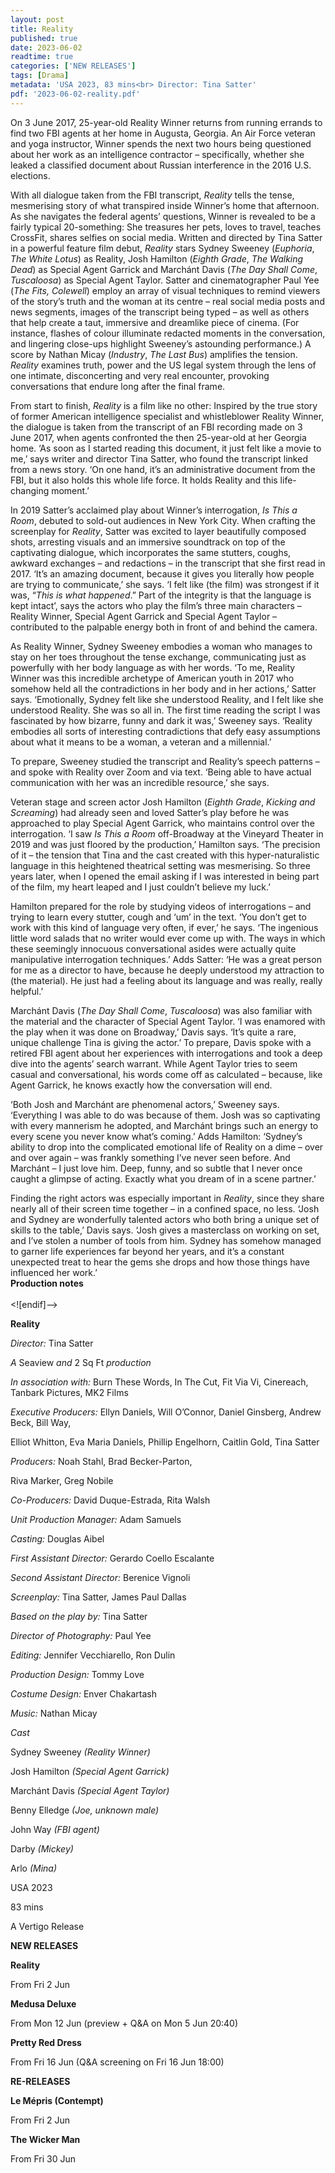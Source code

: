 ```yaml
---
layout: post
title: Reality
published: true
date: 2023-06-02
readtime: true
categories: ['NEW RELEASES']
tags: [Drama]
metadata: 'USA 2023, 83 mins<br> Director: Tina Satter'
pdf: '2023-06-02-reality.pdf'
---
```


On 3 June 2017, 25-year-old Reality Winner returns from running errands to find two FBI agents at her home in Augusta, Georgia. An Air Force veteran and yoga instructor, Winner spends the next two hours being questioned about her work as an intelligence contractor – specifically, whether she leaked a classified document about Russian interference in the 2016 U.S. elections.

With all dialogue taken from the FBI transcript, _Reality_ tells the tense, mesmerising story of what transpired inside Winner’s home that afternoon. As she navigates the federal agents’ questions, Winner is revealed to be a fairly typical 20-something: She treasures her pets, loves to travel, teaches CrossFit, shares selfies on social media. Written and directed by Tina Satter in a powerful feature film debut, _Reality_ stars Sydney Sweeney (_Euphoria_, _The White Lotus_) as Reality, Josh Hamilton (_Eighth Grade_, _The Walking Dead_) as Special Agent Garrick and Marchánt Davis (_The Day Shall Come_, _Tuscaloosa_) as Special Agent Taylor. Satter and cinematographer Paul Yee (_The Fits, Colewell_) employ an array of visual techniques to remind viewers of the story’s truth and the woman at its centre – real social media posts and news segments, images of the transcript being typed – as well as others that help create a taut, immersive and dreamlike piece of cinema. (For instance, flashes of colour illuminate redacted moments in the conversation, and lingering close-ups highlight Sweeney’s astounding performance.) A score by Nathan Micay (_Industry_, _The Last Bus_) amplifies the tension. _Reality_ examines truth, power and the US legal system through the lens of one intimate, disconcerting and very real encounter, provoking conversations that endure long after the final frame.

From start to finish, _Reality_ is a film like no other: Inspired by the true story of former American intelligence specialist and whistleblower Reality Winner, the dialogue is taken from the transcript of an FBI recording made on 3 June 2017, when agents confronted the then 25-year-old at her Georgia home. ‘As soon as I started reading this document, it just felt like a movie to me,’ says writer and director Tina Satter, who found the transcript linked from a news story. ‘On one hand, it’s an administrative document from the FBI, but it also holds this whole life force. It holds Reality and this life-changing moment.’

In 2019 Satter’s acclaimed play about Winner’s interrogation, _Is This a Room_, debuted to sold-out audiences in New York City. When crafting the screenplay for _Reality_, Satter was excited to layer beautifully composed shots, arresting visuals and an immersive soundtrack on top of the captivating dialogue, which incorporates the same stutters, coughs, awkward exchanges – and redactions – in the transcript that she first read in 2017. ‘It’s an amazing document, because it gives you literally how people are trying to communicate,’ she says. ‘I felt like (the film) was strongest if it was, “_This is what happened_.” Part of the integrity is that the language is kept intact’, says the actors who play the film’s three main characters – Reality Winner, Special Agent Garrick and Special Agent Taylor – contributed to the palpable energy both in front of and behind the camera.

As Reality Winner, Sydney Sweeney embodies a woman who manages to stay on her toes throughout the tense exchange, communicating just as powerfully with her body language as with her words. ‘To me, Reality Winner was this incredible archetype of American youth in 2017 who somehow held all the contradictions in her body and in her actions,’ Satter says. ‘Emotionally, Sydney felt like she understood Reality, and I felt like she understood Reality. She was so all in. The first time reading the script I was fascinated by how bizarre, funny and dark it was,’ Sweeney says. ‘Reality embodies all sorts of interesting contradictions that defy easy assumptions about what it means to be a woman, a veteran and a millennial.’

To prepare, Sweeney studied the transcript and Reality’s speech patterns – and spoke with Reality over Zoom and via text. ‘Being able to have actual communication with her was an incredible resource,’ she says.

Veteran stage and screen actor Josh Hamilton (_Eighth Grade_, _Kicking and Screaming_) had already seen and loved Satter’s play before he was approached to play Special Agent Garrick, who maintains control over the interrogation. ‘I saw _Is This a Room_ off-Broadway at the Vineyard Theater in 2019 and was just floored by the production,’ Hamilton says. ‘The precision of it – the tension that Tina and the cast created with this hyper-naturalistic language in this heightened theatrical setting was mesmerising. So three years later, when I opened the email asking if I was interested in being part of the film, my heart leaped and I just couldn’t believe my luck.’

Hamilton prepared for the role by studying videos of interrogations – and trying to learn every stutter, cough and ‘um’ in the text. ‘You don’t get to work with this kind of language very often, if ever,’ he says. ‘The ingenious little word salads that no writer would ever come up with. The ways in which these seemingly innocuous conversational asides were actually quite manipulative interrogation techniques.’ Adds Satter: ‘He was a great person for me as a director to have, because he deeply understood my attraction to (the material). He just had a feeling about its language and was really, really helpful.’

Marchánt Davis (_The Day Shall Come_, _Tuscaloosa_) was also familiar with the material and the character of Special Agent Taylor. ‘I was enamored with the play when it was done on Broadway,’ Davis says. ‘It’s quite a rare, unique challenge Tina is giving the actor.’ To prepare, Davis spoke with a retired FBI agent about her experiences with interrogations and took a deep dive into the agents’ search warrant. While Agent Taylor tries to seem casual and conversational, his words come off as calculated – because, like Agent Garrick, he knows exactly how the conversation will end.

‘Both Josh and Marchánt are phenomenal actors,’ Sweeney says. ‘Everything I was able to do was because of them. Josh was so captivating with every mannerism he adopted, and Marchánt brings such an energy to every scene you never know what’s coming.’ Adds Hamilton: ‘Sydney’s ability to drop into the complicated emotional life of Reality on a dime – over and over again – was frankly something I’ve never seen before. And Marchánt – I just love him. Deep, funny, and so subtle that I never once caught a glimpse of acting. Exactly what you dream of in a scene partner.’

Finding the right actors was especially important in _Reality_, since they share nearly all of their screen time together – in a confined space, no less. ‘Josh and Sydney are wonderfully talented actors who both bring a unique set of skills to the table,’ Davis says. ‘Josh gives a masterclass on working on set, and I’ve stolen a number of tools from him. Sydney has somehow managed to garner life experiences far beyond her years, and it’s a constant unexpected treat to hear the gems she drops and how those things have influenced her work.’  
**Production notes**  
<br>
<![endif]-->

**Reality**

_Director:_ Tina Satter

_A_ Seaview _and_ 2 Sq Ft _production_

_In association with:_ Burn These Words, In The Cut, Fit Via Vi, Cinereach, Tanbark Pictures, MK2 Films

_Executive Producers:_ Ellyn Daniels, Will O’Connor, Daniel Ginsberg, Andrew Beck, Bill Way,

Elliot Whitton, Eva Maria Daniels, Phillip Engelhorn, Caitlin Gold, Tina Satter

_Producers:_ Noah Stahl, Brad Becker-Parton,

Riva Marker, Greg Nobile

_Co-Producers:_ David Duque-Estrada, Rita Walsh

_Unit Production Manager:_ Adam Samuels

_Casting:_ Douglas Aibel

_First Assistant Director:_ Gerardo Coello Escalante

_Second Assistant Director:_ Berenice Vignoli

_Screenplay:_ Tina Satter, James Paul Dallas

_Based on the play by:_ Tina Satter

_Director of Photography:_ Paul Yee

_Editing:_ Jennifer Vecchiarello, Ron Dulin

_Production Design:_ Tommy Love

_Costume Design:_ Enver Chakartash

_Music:_ Nathan Micay

_Cast_

Sydney Sweeney _(Reality Winner)_

Josh Hamilton _(Special Agent Garrick)_

Marchánt Davis _(Special Agent Taylor)_

Benny Elledge _(Joe, unknown male)_

John Way _(FBI agent)_

Darby _(Mickey)_

Arlo _(Mina)_

USA 2023

83 mins

A Vertigo Release

**NEW RELEASES**

**Reality**

From Fri 2 Jun

**Medusa Deluxe**

From Mon 12 Jun (preview + Q&A on Mon 5 Jun 20:40)

**Pretty Red Dress**

From Fri 16 Jun (Q&A screening on Fri 16 Jun 18:00)

**RE-RELEASES**

**Le Mépris (Contempt)**

From Fri 2 Jun

**The Wicker Man**

From Fri 30 Jun  
<!--stackedit_data:
eyJoaXN0b3J5IjpbNDcwNDg0NjQyLC0xNTEwNzA3ODI2LDczMD
k5ODExNl19
-->